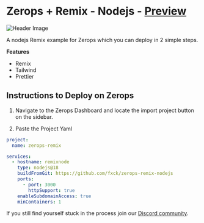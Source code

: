 # Zerops + Remix - Nodejs - [Preview](https://remixnode-b4-3000.prg1.zerops.app)

![Header Image](/header.png)

A nodejs Remix example for Zerops which you can deploy in 2 simple steps.

**Features**

- Remix
- Tailwind
- Prettier

## Instructions to Deploy on Zerops

1. Navigate to the Zerops Dashboard and locate the import project button on the sidebar.

2. Paste the Project Yaml

```yaml
project:
  name: zerops-remix

services:
  - hostname: remixnode
    type: nodejs@18
    buildFromGit: https://github.com/fxck/zerops-remix-nodejs
    ports:
      - port: 3000
        httpSupport: true
    enableSubdomainAccess: true
    minContainers: 1
```

If you still find yourself stuck in the process join our [Discord community](https://discord.gg/5ptAqtpyvh).